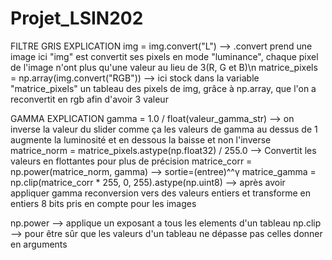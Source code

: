 # Projet_LSIN202

FILTRE GRIS EXPLICATION
img = img.convert("L") --> .convert prend une image ici "img" est convertit ses pixels en mode "luminance", chaque pixel de l'image n'ont plus qu'une valeur au lieu de 3(R, G et B)\n
matrice_pixels = np.array(img.convert("RGB")) --> ici stock dans la variable "matrice_pixels" un tableau des pixels de img, grâce à np.array, que l'on a reconvertit en rgb afin d'avoir 3 valeur

GAMMA EXPLICATION
gamma = 1.0 / float(valeur_gamma_str) --> on inverse la valeur du slider comme ça les valeurs de gamma au dessus de 1 augmente la luminosité et en dessous la baisse et non l'inverse 
matrice_norm = matrice_pixels.astype(np.float32) / 255.0 --> Convertit les valeurs en flottantes pour plus de précision
matrice_corr = np.power(matrice_norm, gamma) --> sortie=(entree)^^γ
matrice_gamma = np.clip(matrice_corr * 255, 0, 255).astype(np.uint8) --> après avoir appliquer gamma reconversion vers des valeurs entiers et transforme en entiers 8 bits pris en compte pour les images

np.power --> applique un exposant a tous les elements d'un tableau
np.clip --> pour être sûr que les valeurs d'un tableau ne dépasse pas celles donner en arguments
